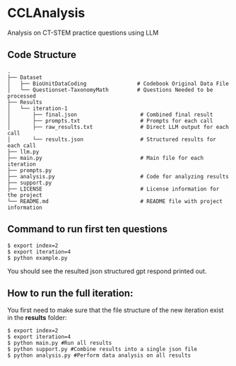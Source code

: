 # CCLAnalysis
Analysis on CT-STEM practice questions using LLM

## Code Structure
```plaintext
.
├── Dataset
│   ├── BioUnitDataCoding                # Codebook Original Data File 
│   └── Questionset-TaxonomyMath         # Questions Needed to be processed
├── Results
│   └── iteration-1
│       ├── final.json                    # Combined final result
│       ├── prompts.txt                   # Prompts for each call
│       ├── raw_results.txt               # Direct LLM output for each call
│       └── results.json                  # Structured results for each call
├── llm.py                                
├── main.py                               # Main file for each iteration
├── prompts.py                            
├── analysis.py                           # Code for analyzing results
├── support.py                            
├── LICENSE                               # License information for the project
└── README.md                             # README file with project information
```
## Command to run first ten questions

```
$ export index=2
$ export iteration=4
$ python example.py
```
You should see the resulted json structured gpt respond printed out.

## How to run the full iteration:

You first need to make sure that the file structure of the new iteration exist in the **results** folder:
```
$ export index=2
$ export iteration=4
$ python main.py #Run all results
$ python support.py #Combine results into a single json file
$ python analysis.py #Perform data analysis on all results
```

